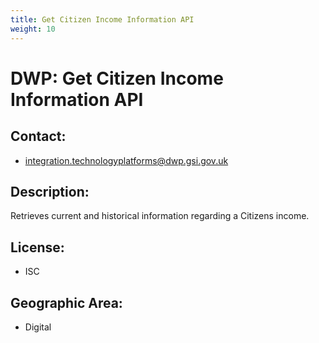 ```yaml
---
title: Get Citizen Income Information API
weight: 10
---
```


# DWP: Get Citizen Income Information API

## Contact:
 - [integration.technologyplatforms@dwp.gsi.gov.uk](mailto:integration.technologyplatforms@dwp.gsi.gov.uk)

## Description:
Retrieves current and historical information regarding a Citizens income.

## License:
 - ISC

## Geographic Area:
 - Digital


